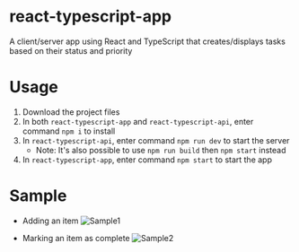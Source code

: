 # react-typescript-app
A client/server app using React and TypeScript that creates/displays tasks based on their status and priority

# Usage
1. Download the project files
2. In both `react-typescript-app` and `react-typescript-api`, enter command `npm i` to install
3. In `react-typescript-api`, enter command `npm run dev` to start the server
   - Note: It's also possible to use `npm run build` then `npm start` instead
4. In `react-typescript-app`, enter command `npm start` to start the app

# Sample
- Adding an item
![Sample1](https://github.com/YohananL/react-typescript-app/assets/156287601/4bab2aa6-1a90-4554-a8e8-8044f3de759e)

- Marking an item as complete
![Sample2](https://github.com/YohananL/react-typescript-app/assets/156287601/082bf427-b2c1-4bdc-a614-bde0e4e87b3e)
